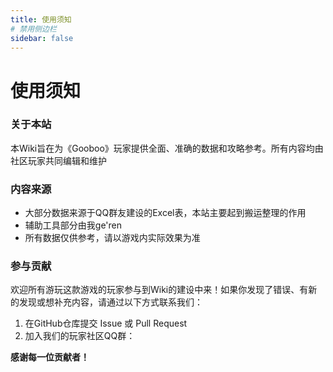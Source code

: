 ```yaml
---
title: 使用须知
# 禁用侧边栏
sidebar: false
---
```


# 使用须知

### 关于本站
本Wiki旨在为《Gooboo》玩家提供全面、准确的数据和攻略参考。所有内容均由社区玩家共同编辑和维护

### 内容来源
*   大部分数据来源于QQ群友建设的Excel表，本站主要起到搬运整理的作用
*   辅助工具部分由我ge'ren
*   所有数据仅供参考，请以游戏内实际效果为准

### 参与贡献
欢迎所有游玩这款游戏的玩家参与到Wiki的建设中来！如果你发现了错误、有新的发现或想补充内容，请通过以下方式联系我们：
1.  在GitHub仓库提交 Issue 或 Pull Request
2.  加入我们的玩家社区QQ群：

**感谢每一位贡献者！**